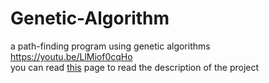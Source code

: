 # Genetic-Algorithm
a path-finding program using genetic algorithms
https://youtu.be/LlMiof0cqHo   
you can read [this](https://notminseodevelop.tistory.com/19 "tistory link") page to read the description of the project
